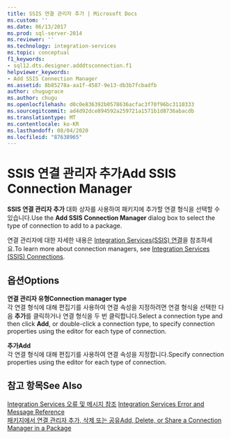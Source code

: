 ```yaml
---
title: SSIS 연결 관리자 추가 | Microsoft Docs
ms.custom: ''
ms.date: 06/13/2017
ms.prod: sql-server-2014
ms.reviewer: ''
ms.technology: integration-services
ms.topic: conceptual
f1_keywords:
- sql12.dts.designer.adddtsconnection.f1
helpviewer_keywords:
- Add SSIS Connection Manager
ms.assetid: 8b85278a-aa1f-4587-9e13-db3b7fcbadfb
author: chugugrace
ms.author: chugu
ms.openlocfilehash: d0c0e836392b0578636acfac3f70f96bc3110333
ms.sourcegitcommit: ad4d92dce894592a259721a1571b1d8736abacdb
ms.translationtype: MT
ms.contentlocale: ko-KR
ms.lasthandoff: 08/04/2020
ms.locfileid: "87638965"
---
```

# <a name="add-ssis-connection-manager"></a><span data-ttu-id="9b200-102">SSIS 연결 관리자 추가</span><span class="sxs-lookup"><span data-stu-id="9b200-102">Add SSIS Connection Manager</span></span>
  <span data-ttu-id="9b200-103">**SSIS 연결 관리자 추가** 대화 상자를 사용하여 패키지에 추가할 연결 형식을 선택할 수 있습니다.</span><span class="sxs-lookup"><span data-stu-id="9b200-103">Use the **Add SSIS Connection Manager** dialog box to select the type of connection to add to a package.</span></span>  
  
 <span data-ttu-id="9b200-104">연결 관리자에 대한 자세한 내용은 [Integration Services&#40;SSIS&#41; 연결](connection-manager/integration-services-ssis-connections.md)을 참조하세요.</span><span class="sxs-lookup"><span data-stu-id="9b200-104">To learn more about connection managers, see [Integration Services &#40;SSIS&#41; Connections](connection-manager/integration-services-ssis-connections.md).</span></span>  
  
## <a name="options"></a><span data-ttu-id="9b200-105">옵션</span><span class="sxs-lookup"><span data-stu-id="9b200-105">Options</span></span>  
 <span data-ttu-id="9b200-106">**연결 관리자 유형**</span><span class="sxs-lookup"><span data-stu-id="9b200-106">**Connection manager type**</span></span>  
 <span data-ttu-id="9b200-107">각 연결 형식에 대해 편집기를 사용하여 연결 속성을 지정하려면 연결 형식을 선택한 다음 **추가**를 클릭하거나 연결 형식을 두 번 클릭합니다.</span><span class="sxs-lookup"><span data-stu-id="9b200-107">Select a connection type and then click **Add**, or double-click a connection type, to specify connection properties using the editor for each type of connection.</span></span>  
  
 <span data-ttu-id="9b200-108">**추가**</span><span class="sxs-lookup"><span data-stu-id="9b200-108">**Add**</span></span>  
 <span data-ttu-id="9b200-109">각 연결 형식에 대해 편집기를 사용하여 연결 속성을 지정합니다.</span><span class="sxs-lookup"><span data-stu-id="9b200-109">Specify connection properties using the editor for each type of connection.</span></span>  
  
## <a name="see-also"></a><span data-ttu-id="9b200-110">참고 항목</span><span class="sxs-lookup"><span data-stu-id="9b200-110">See Also</span></span>  
 <span data-ttu-id="9b200-111">[Integration Services 오류 및 메시지 참조](../../2014/integration-services/integration-services-error-and-message-reference.md) </span><span class="sxs-lookup"><span data-stu-id="9b200-111">[Integration Services Error and Message Reference](../../2014/integration-services/integration-services-error-and-message-reference.md) </span></span>  
 [<span data-ttu-id="9b200-112">패키지에서 연결 관리자 추가, 삭제 또는 공유</span><span class="sxs-lookup"><span data-stu-id="9b200-112">Add, Delete, or Share a Connection Manager in a Package</span></span>](../../2014/integration-services/add-delete-or-share-a-connection-manager-in-a-package.md)  
  
  
